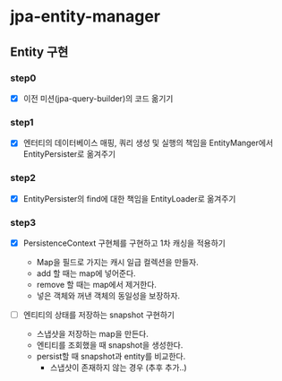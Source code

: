 # jpa-entity-manager

## Entity 구현

### step0

- [x] 이전 미션(jpa-query-builder)의 코드 옮기기

### step1

- [x] 엔터티의 데이터베이스 매핑, 쿼리 생성 및 실행의 책임을 EntityManger에서 EntityPersister로 옮겨주기

### step2

- [x] EntityPersister의 find에 대한 책임을 EntityLoader로 옮겨주기

### step3

- [x] PersistenceContext 구현체를 구현하고 1차 캐싱을 적용하기
  - Map을 필드로 가지는 캐시 일급 컬렉션을 만들자.
  - add 할 때는 map에 넣어준다.
  - remove 할 때는 map에서 제거한다.
  - 넣은 객체와 꺼낸 객체의 동일성을 보장하자.

- [ ] 엔티티의 상태를 저장하는 snapshot 구현하기
  - 스냅샷을 저장하는 map을 만든다.
  - 엔티티를 조회했을 때 snapshot을 생성한다.
  - persist할 때 snapshot과 entity를 비교한다.
    - 스냅샷이 존재하지 않는 경우 (추후 추가..)
